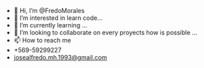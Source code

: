 - 👋 Hi, I’m @FredoMorales
- 👀 I’m interested in learn code...
- 🌱 I’m currently learning ...
- 💞️ I’m looking to collaborate on every proyects how is possible ...
- 📫 How to reach me 
- +569-59299227
- josealfredo.mh.1993@gmail.com

<!---
FredoMorales/FredoMorales is a ✨ special ✨ repository because its `README.md` (this file) appears on your GitHub profile.
You can click the Preview link to take a look at your changes.
--->
